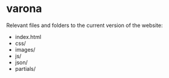 varona
======
Relevant files and folders to the current version of the website:
* index.html
* css/
* images/
* js/
* json/
* partials/
